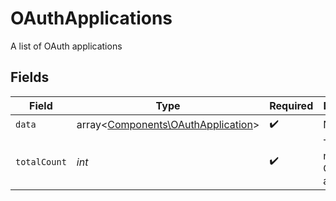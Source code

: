 # OAuthApplications

A list of OAuth applications


## Fields

| Field                                                                             | Type                                                                              | Required                                                                          | Description                                                                       |
| --------------------------------------------------------------------------------- | --------------------------------------------------------------------------------- | --------------------------------------------------------------------------------- | --------------------------------------------------------------------------------- |
| `data`                                                                            | array<[Components\OAuthApplication](../../Models/Components/OAuthApplication.md)> | :heavy_check_mark:                                                                | N/A                                                                               |
| `totalCount`                                                                      | *int*                                                                             | :heavy_check_mark:                                                                | Total number of OAuth applications<br/>                                           |